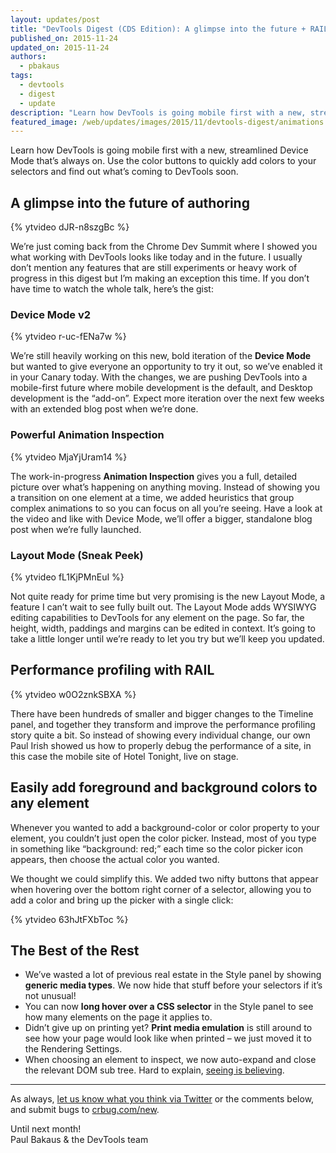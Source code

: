 ```yaml
---
layout: updates/post
title: "DevTools Digest (CDS Edition): A glimpse into the future + RAIL Profiling"
published_on: 2015-11-24
updated_on: 2015-11-24
authors:
  - pbakaus
tags:
  - devtools
  - digest
  - update
description: "Learn how DevTools is going mobile first with a new, streamlined Device Mode that’s always on. Use the color buttons to quickly add colors to your selectors and find out what’s coming to DevTools soon."
featured_image: /web/updates/images/2015/11/devtools-digest/animations.png
---
```


<p class="intro">Learn how DevTools is going mobile first with a new, streamlined Device Mode that’s always on. Use the color buttons to quickly add colors to your selectors and find out what’s coming to DevTools soon.</p>

## A glimpse into the future of authoring

{% ytvideo dJR-n8szgBc %}

We’re just coming back from the Chrome Dev Summit where I showed you what working with DevTools looks like today and in the future. I usually don’t mention any features that are still experiments or heavy work of progress in this digest but I’m making an exception this time. If you don’t have time to watch the whole talk, here’s the gist:

### Device Mode v2

{% ytvideo r-uc-fENa7w %}

We’re still heavily working on this new, bold iteration of the **Device Mode** but wanted to give everyone an opportunity to try it out, so we’ve enabled it in your Canary today. With the changes, we are pushing DevTools into a mobile-first future where mobile development is the default, and Desktop development is the “add-on”. Expect more iteration over the next few weeks with an extended blog post when we’re done.

### Powerful Animation Inspection

{% ytvideo MjaYjUram14 %}

The work-in-progress **Animation Inspection** gives you a full, detailed picture over what’s happening on anything moving. Instead of showing you a transition on one element at a time, we added heuristics that group complex animations to so you can focus on all you’re seeing. Have a look at the video and like with Device Mode, we’ll offer a bigger, standalone blog post when we’re fully launched.

### Layout Mode (Sneak Peek)

{% ytvideo fL1KjPMnEuI %}

Not quite ready for prime time but very promising is the new Layout Mode, a feature I can’t wait to see fully built out. The Layout Mode adds WYSIWYG editing capabilities to DevTools for any element on the page. So far, the height, width, paddings and margins can be edited in context. It’s going to take a little longer until we’re ready to let you try but we’ll keep you updated.

## Performance profiling with RAIL

{% ytvideo w0O2znkSBXA %}

There have been hundreds of smaller and bigger changes to the Timeline panel, and together they transform and improve the performance profiling story quite a bit. So instead of showing every individual change, our own Paul Irish showed us how to properly debug the performance of a site, in this case the mobile site of Hotel Tonight,  live on stage.

## Easily add foreground and background colors to any element

Whenever you wanted to add a background-color or color property to your element, you couldn’t just open the color picker. Instead, most of you type in something like “background: red;” each time so the color picker icon appears, then choose the actual color you wanted.

We thought we could simplify this. We added two nifty buttons that appear when hovering over the bottom right corner of a selector, allowing you to add a color and bring up the picker with a single click:

{% ytvideo 63hJtFXbToc %}

## The Best of the Rest

  * We’ve wasted a lot of previous real estate in the Style panel by showing **generic media types**. We now hide that stuff before your selectors if it’s not unusual!
  * You can now **long hover over a CSS selector** in the Style panel to see how many elements on the page it applies to.
  * Didn’t give up on printing yet? **Print media emulation** is still around to see how your page would look like when printed – we just moved it to the Rendering Settings.
  * When choosing an element to inspect, we now auto-expand and close the relevant DOM sub tree. Hard to explain, [seeing is believing](https://twitter.com/ChromeDevTools/status/661234102025121792).

- - -

As always, [let us know what you think via 
Twitter](https://twitter.com/intent/tweet?text=%40ChromeDevTools) or the 
comments below, and submit bugs to [crbug.com/new](https://crbug.com/new).

Until next month!  
Paul Bakaus & the DevTools team
